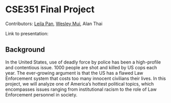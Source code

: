 # CSE351 Final Project

Contributors: [Leila Pan](https://github.com/leipan1), [Wesley Mui](https://github.com/wesleymui), Alan Thai

Link to presentation:

## Background

In the United States, use of deadly force by police has been a high-profile and contentious issue. 1000 people are shot and killed by US cops each year. The ever-growing argument is that the US has a flawed Law Enforcement system that costs too many innocent civilians their lives. In this project, we will analyze one of America’s hottest political topics, which encompasses issues ranging from institutional racism to the role of Law Enforcement personnel in society.